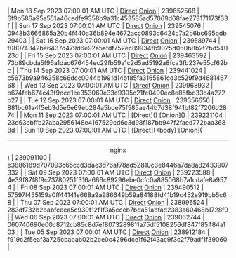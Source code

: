 | Mon 18 Sep 2023 07:00:01 AM UTC | [Direct](https://oshi.at/soRg) [Onion](http://5ety7tpkim5me6eszuwcje7bmy25pbtrjtue7zkqqgziljwqy3rrikqd.onion/soRg) | 239652568 | 6f9b586a95a551a46cedfe9358b9a31c453585ad57069d68fae273171173f33f | 
| Sun 17 Sep 2023 07:00:01 AM UTC | [Direct](https://oshi.at/jnvR) [Onion](http://5ety7tpkim5me6eszuwcje7bmy25pbtrjtue7zkqqgziljwqy3rrikqd.onion/jnvR) | 239545076 | 0948b3666865a20b4f440a36b894e4672acc0893c6424c7a2b6bc695bdb29403 | 
| Sat 16 Sep 2023 07:00:01 AM UTC | [Direct](https://oshi.at/nAjV) [Onion](http://5ety7tpkim5me6eszuwcje7bmy25pbtrjtue7zkqqgziljwqy3rrikqd.onion/nAjV) | 239589744 | f08074342be6437d479d6e92a5afdf752ec89934fb9025d060b8b2f2bd54023d | 
| Fri 15 Sep 2023 07:00:01 AM UTC | [Direct](https://oshi.at/kVZA) [Onion](http://5ety7tpkim5me6eszuwcje7bmy25pbtrjtue7zkqqgziljwqy3rrikqd.onion/kVZA) | 239463592 | 73b89cbda5f96a1dac676454ec29fb59a1c2d5ad5192a8fca3fb237e55cf62bc | 
| Thu 14 Sep 2023 07:00:01 AM UTC | [Direct](https://oshi.at/vfyc) [Onion](http://5ety7tpkim5me6eszuwcje7bmy25pbtrjtue7zkqqgziljwqy3rrikqd.onion/vfyc) | 239441024 | c5673b9a946358c66dcc0044b1991d14bf85fa3165861cd3c529f9d468146768 | 
| Wed 13 Sep 2023 07:00:01 AM UTC | [Direct](https://oshi.at/sqat) [Onion](http://5ety7tpkim5me6eszuwcje7bmy25pbtrjtue7zkqqgziljwqy3rrikqd.onion/sqat) | 239968932 | b674feb674c43f9dcd1ee353069e33c9395c21fe0400ec8e85fbd33c4a272b27 | 
| Tue 12 Sep 2023 07:00:01 AM UTC | [Direct](https://oshi.at/kjcT) [Onion](http://5ety7tpkim5me6eszuwcje7bmy25pbtrjtue7zkqqgziljwqy3rrikqd.onion/kjcT) | 239356656 | 881bc61a4f5eb3d5e6e69eb284a5bce75f585ae44b7d38f941bf82f7206d2874 | 
| Mon 11 Sep 2023 07:00:01 AM UTC | [Direct](</body></html>) [Onion](</body></html>) | 239231104 | 23d63ebffb27aba2956148e4167529cd6c3d98f187bb947f2faed772baa3688d | 
| Sun 10 Sep 2023 07:00:01 AM UTC | [Direct](<body) [Onion](<hr><center>nginx</center>) | 239091100 | e3886189d707093c65ccd3dae3d76af78ad52810c3e8446a7da8a82433907332 | 
| Sat 09 Sep 2023 07:00:01 AM UTC | [Direct](https://oshi.at/pHHi) [Onion](http://5ety7tpkim5me6eszuwcje7bmy25pbtrjtue7zkqqgziljwqy3rrikqd.onion/pHHi) | 239223588 | 4e39f87f8f9c73780251f316a666c89296ebe0cfc0a885068b7a1cdafe8a9574 | 
| Fri 08 Sep 2023 07:00:01 AM UTC | [Direct](https://oshi.at/mqva) [Onion](http://5ety7tpkim5me6eszuwcje7bmy25pbtrjtue7zkqqgziljwqy3rrikqd.onion/mqva) | 239490512 | 57597f455159a0ff44141e668a9a986649b59a84188fd41b19c452e919bb5c68 | 
| Thu 07 Sep 2023 07:00:01 AM UTC | [Direct](https://oshi.at/kyEHG) [Onion](http://5ety7tpkim5me6eszuwcje7bmy25pbtrjtue7zkqqgziljwqy3rrikqd.onion/kyEHG) | 238996524 | 283df732b2babfceca5c930f12f1f3a5cceb7bda51abfad2383a60468b1728f9 | 
| Wed 06 Sep 2023 07:00:01 AM UTC | [Direct](https://oshi.at/jkrH) [Onion](http://5ety7tpkim5me6eszuwcje7bmy25pbtrjtue7zkqqgziljwqy3rrikqd.onion/jkrH) | 239062744 | 060740690e00c8712cb85c8d7ef8073289811a75df5108256df847f85484a103 | 
| Tue 05 Sep 2023 07:00:01 AM UTC | [Direct](https://oshi.at/LYCC) [Onion](http://5ety7tpkim5me6eszuwcje7bmy25pbtrjtue7zkqqgziljwqy3rrikqd.onion/LYCC) | 238912184 | f919c2f5eaf3a725cbabab02b2be0c4296dce1f62f43ac9f3c2f79adf1f39060 | 
